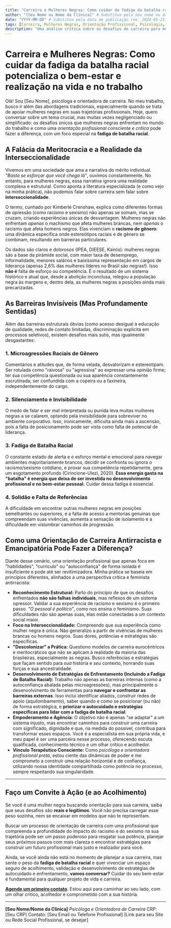 ```yaml
---
title: "Carreira e Mulheres Negras: Como cuidar da fadiga da batalha racial potencializa o bem-estar e realização na vida e no trabalho"
author: "[Seu Nome ou Nome da Clínica]" # Substitua pelo seu nome ou da clínica
date: "YYYY-MM-DD" # Substitua pela data de publicação (ex: 2024-05-21)
tags: [Carreira, Mulheres Negras, Orientação Profissional, Psicologia, Interseccionalidade, Racismo, Racismo de Gênero, Fadiga de Batalha Racial, Bem-Estar, Saúde Mental]
description: "Uma análise crítica sobre os desafios de carreira para mulheres negras, o impacto da fadiga de batalha racial e como uma orientação profissional antirracista pode promover bem-estar e realização." # Pequena descrição para SEO
---
```


# Carreira e Mulheres Negras: Como cuidar da fadiga da batalha racial potencializa o bem-estar e realização na vida e no trabalho

Olá! Sou [Seu Nome], psicóloga e orientadora de carreira. No meu trabalho, busco ir além das abordagens tradicionais, especialmente quando se trata de apoiar mulheres negras em suas trajetórias profissionais. Hoje, quero conversar sobre um tema crucial, mas muitas vezes negligenciado ou simplificado: os desafios únicos que mulheres negras enfrentam no mundo do trabalho e como uma *orientação profissional consciente e crítica* pode fazer a diferença, com um foco especial na **fadiga de batalha racial**.

## A Falácia da Meritocracia e a Realidade da Interseccionalidade

Vivemos em uma sociedade que ama a narrativa do mérito individual. *"Basta se esforçar que você chega lá"*, ouvimos constantemente. No entanto, para mulheres negras, essa narrativa ignora uma realidade complexa e estrutural. Como aponta a literatura especializada (e como vejo na minha prática), não podemos falar sobre carreira sem falar sobre **interseccionalidade**.

O termo, cunhado por Kimberlé Crenshaw, explica como diferentes formas de opressão (como racismo e sexismo) não apenas se somam, mas se cruzam, criando experiências únicas de desvantagem. Mulheres negras não enfrentam *apenas* o machismo que afeta mulheres brancas, nem *apenas* o racismo que afeta homens negros. Elas vivenciam o **racismo de gênero**: uma dinâmica específica onde estereótipos raciais e de gênero se combinam, resultando em barreiras particulares.

Os dados são claros e dolorosos (IPEA, DIEESE, Kairós): mulheres negras são a base da pirâmide social, com maior taxa de desemprego, informalidade, menores salários e baixíssima representação em cargos de liderança (apenas 2,6% das mulheres líderes no Brasil são negras!). Isso **não é** falta de esforço ou competência. É o resultado de um sistema histórico e atual que, desde a abolição inconclusa, relegou a população negra às margens e, dentro dela, as mulheres negras a posições ainda mais precarizadas.

## As Barreiras Invisíveis (Mas Profundamente Sentidas)

Além das barreiras estruturais óbvias (como acesso desigual à educação de qualidade, redes de contato limitadas, discriminação explícita em processos seletivos), existem desafios mais sutis, mas igualmente desgastantes:

### 1. Microagressões Raciais de Gênero
Comentários e atitudes que, de forma velada, desvalorizam e estereotipam. Ser rotulada como "raivosa" ou "agressiva" ao expressar uma opinião firme; ter sua competência questionada ou sua aparência constantemente escrutinada; ser confundida com a copeira ou a faxineira, independentemente do cargo.

### 2. Silenciamento e Invisibilidade
O medo de falar e ser mal interpretada ou punida leva muitas mulheres negras a se calarem, optando pela invisibilidade para sobreviver no ambiente corporativo. Isso, ironicamente, dificulta ainda mais a ascensão, pois a falta de posicionamento pode ser vista como falta de potencial de liderança.

### 3. Fadiga de Batalha Racial
O constante estado de alerta e o esforço mental e emocional para navegar ambientes majoritariamente brancos, decidir se confronta ou ignora o racismo/sexismo cotidiano, e provar sua competência repetidamente, gera um esgotamento profundo (Cirincione-Ulezi, 2020). **Essa energia gasta na "batalha" é energia que deixa de ser investida no desenvolvimento profissional e no bem-estar pessoal.** Cuidar dessa fadiga é essencial.

### 4. Solidão e Falta de Referências
A dificuldade em encontrar outras mulheres negras em posições semelhantes ou superiores, e a falta de acesso a mentorias genuínas que compreendam suas vivências, aumenta a sensação de isolamento e a dificuldade em vislumbrar caminhos de progressão.

## Como uma Orientação de Carreira Antirracista e Emancipatória Pode Fazer a Diferença?

Diante desse cenário, uma orientação profissional que apenas foca em "habilidades", "currículo" ou "autoconfiança" de forma isolada é insuficiente e pode até ser revitimizadora. Minha prática se baseia em princípios diferentes, alinhados a uma perspectiva crítica e feminista antirracista:

*   **Reconhecimento Estrutural:** Parto do princípio de que os desafios enfrentados **não são falhas individuais**, mas reflexos de um sistema opressor. Validar a sua experiência de racismo e sexismo é o primeiro passo. *"O pessoal é político"*, como nos ensina o feminismo. Suas dificuldades não são apenas suas, elas estão conectadas a um contexto social maior.
*   **Foco na Interseccionalidade:** Compreendo que sua experiência como mulher negra é única. Não generalizo a partir de vivências de mulheres brancas ou homens negros. Suas dores, potências e estratégias são específicas.
*   **"Descolonizar" a Prática:** Questiono modelos de carreira eurocêntricos e meritocráticos que não se aplicam à realidade da maioria das brasileiras, especialmente as negras. Busco referências e estratégias que façam sentido para *sua* história e *seu* contexto, honrando suas forças e sua ancestralidade.
*   **Desenvolvimento de Estratégias de Enfrentamento (Incluindo a Fadiga de Batalha Racial):** Trabalho não apenas as barreiras internas (como a autoconfiança abalada pelas microagressões), mas principalmente o desenvolvimento de ferramentas para **navegar e confrontar as barreiras externas**. Isso inclui identificar aliados, construir redes de apoio (aquilombamento), saber quando e como se posicionar (ou não) de forma estratégica, e **priorizar o autocuidado e estratégias específicas para lidar com a fadiga de batalha racial**.
*   **Empoderamento e Agência:** O objetivo não é apenas "se adaptar" a um sistema injusto, mas encontrar caminhos para construir uma carreira com significado, dignidade e que, na medida do possível, contribua para transformar esses espaços. Você é a especialista em sua própria vida, e meu papel é ser uma parceira nesse processo, oferecendo escuta qualificada, conhecimento técnico e um olhar crítico e acolhedor.
*   **Vínculo Terapêutico Consciente:** Como *psicóloga e orientadora profissional preta*, estou ciente das dinâmicas de poder e me comprometo a construir uma relação horizontal e de confiança, utilizando nossa identidade compartilhada como potência no processo, sempre respeitando sua singularidade.

---

## Faço um Convite à Ação (e ao Acolhimento)

Se você é uma mulher negra buscando orientação para sua carreira, saiba que seus desafios são **reais e legítimos**. Você não precisa carregar esse peso sozinha, nem se encaixar em modelos que não te representam.

Buscar um processo de orientação de carreira com uma profissional que compreenda a profundidade do impacto do racismo e do sexismo na sua trajetória pode ser um passo poderoso para resgatar sua potência, planejar seus próximos passos com mais clareza e encontrar estratégias para construir um futuro profissional mais justo e realizador para você.

Ainda, se você ainda não está no momento de planejar a sua carreira, mas sente o peso da **fadiga de batalha racial** e quer vivenciar um espaço seguro de acolhimento, validação e desenvolvimento de estratégias de autocuidado e enfrentamento, **vamos conversar?** Cuidar do seu bem-estar é fundamental para qualquer projeto de vida e carreira.

**[Agende um primeiro contato](SEU_LINK_AQUI)**. Estou aqui para caminhar ao seu lado, com um olhar crítico, acolhedor e comprometido com a sua história.

---

**[Seu Nome/Nome da Clínica]**
*Psicóloga e Orientadora de Carreira*
CRP: [Seu CRP]
Contato: [Seu Email ou Telefone Profissional]
[Link para seu Site ou Rede Social Profissional, se desejar]